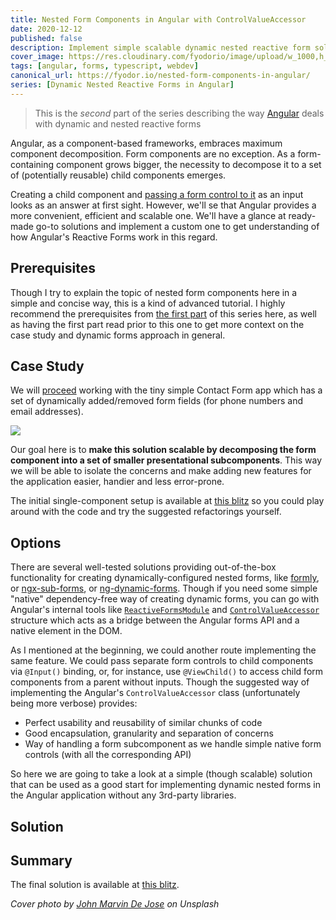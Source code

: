 ```yaml
---
title: Nested Form Components in Angular with ControlValueAccessor
date: 2020-12-12
published: false
description: Implement simple scalable dynamic nested reactive form solution without 3rd-party libraries
cover_image: https://res.cloudinary.com/fyodorio/image/upload/w_1000,h_420,c_fill,g_auto/v1593323829/john-marvin-de-jose-vvPCT8Ghai0-unsplash_dcegjm.jpg
tags: [angular, forms, typescript, webdev]
canonical_url: https://fyodor.io/nested-form-components-in-angular/
series: [Dynamic Nested Reactive Forms in Angular]
---
```


> This is the *second* part of the series describing the way [Angular](https://angular.io) deals with dynamic and nested reactive forms 

Angular, as a component-based frameworks, embraces maximum component decomposition. Form components are no exception. As a form-containing component grows bigger, the necessity to decompose it to a set of (potentially reusable) child components emerges. 

Creating a child component and [passing a form control to it](https://blog.grossman.io/real-world-angular-reactive-forms/) as an input looks as an answer at first sight. However, we'll se that Angular provides a more convenient, efficient and scalable one. We'll have a glance at ready-made go-to solutions and implement a custom one to get understanding of how Angular's Reactive Forms work in this regard.

## Prerequisites

Though I try to explain the topic of nested form components here in a simple and concise way, this is a kind of advanced tutorial. I highly recommend the prerequisites from [the first part](https://fyodor.io/dynamic-forms-in-angular/) of this series here, as well as having the first part read prior to this one to get more context on the case study and dynamic forms approach in general.

## Case Study

We will [proceed](https://fyodor.io/dynamic-forms-in-angular/) working with the tiny simple Contact Form app which has a set of dynamically added/removed form fields (for phone numbers and email addresses). 

![](https://res.cloudinary.com/fyodorio/image/upload/v1593746506/contact-form_hc6wjl.gif)

Our goal here is to **make this solution scalable by decomposing the form component into a set of smaller presentational subcomponents**. This way we will be able to isolate the concerns and make adding new features for the application easier, handier and less error-prone.

The initial single-component setup is available at [this blitz](https://stackblitz.com/edit/dynamic-angular-form-part-1-final?file=src%2Fapp%2Fapp.component.html) so you could play around with the code and try the suggested refactorings yourself.

## Options

There are several well-tested solutions providing out-of-the-box functionality for creating dynamically-configured nested forms, like
 [formly](https://formly.dev/), or [ngx-sub-forms](https://dev.to/maxime1992/building-scalable-robust-and-type-safe-forms-with-angular-3nf9), or [ng-dynamic-forms](https://github.com/udos86/ng-dynamic-forms). Though if you need some simple "native" dependency-free way of creating dynamic forms, you can go with Angular's internal tools like [`ReactiveFormsModule`](https://angular.io/api/forms/ReactiveFormsModule) and [`ControlValueAccessor`](https://angular.io/api/forms/ControlValueAccessor) structure which acts as a bridge between the Angular forms API and a native element in the DOM.
 
 As I mentioned at the beginning, we could another route implementing the same feature. We could pass separate form controls to child components via `@Input()` binding, or, for instance, use `@ViewChild()` to access child form components from a parent without inputs. Though the suggested way of implementing the Angular's `ControlValueAccessor` class (unfortunately being more verbose) provides:
 
 * Perfect usability and reusability of similar chunks of code 
 * Good encapsulation, granularity and separation of concerns
 * Way of handling a form subcomponent as we handle simple native form controls (with all the corresponding API) 
 
 So here we are going to take a look at a simple (though scalable) solution that can be used as a good start for implementing dynamic nested forms in the Angular application without any 3rd-party libraries. 

## Solution

## Summary  

The final solution is available at [this blitz](https://stackblitz.com/edit/dynamic-angular-form-part-2-final?file=src/app/app.component.html).

_Cover photo by [John Marvin De Jose](https://unsplash.com/@johnmarvindj) on Unsplash_
